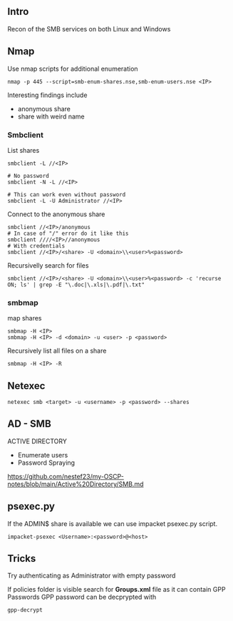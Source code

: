 ## Intro
Recon of the SMB services on both Linux and Windows


## Nmap
Use nmap scripts for additional enumeration
```
nmap -p 445 --script=smb-enum-shares.nse,smb-enum-users.nse <IP>
```
Interesting findings include
- anonymous share
- share with weird name

### Smbclient
List shares
```
smbclient -L //<IP>

# No password
smbclient -N -L //<IP>

# This can work even without password
smbclient -L -U Administrator //<IP>
```

Connect to the anonymous share
```
smbclient //<IP>/anonymous
# In case of "/" error do it like this
smbclient ////<IP>//anonymous
# With credentials
smbclient //<IP>/<share> -U <domain>\\<user>%<password>
```
Recursivelly search for files
```
smbclient //<IP>/<share> -U <domain>\\<user>%<password> -c 'recurse ON; ls' | grep -E "\.doc|\.xls|\.pdf|\.txt"
```

### smbmap
map shares
```
smbmap -H <IP>
smbmap -H <IP> -d <domain> -u <user> -p <password>
```
Recursively list all files on a share
```
smbmap -H <IP> -R
```

## Netexec
```
netexec smb <target> -u <username> -p <password> --shares
```

## AD - SMB
ACTIVE DIRECTORY
- Enumerate users
- Password Spraying

https://github.com/nestef23/my-OSCP-notes/blob/main/Active%20Directory/SMB.md



## psexec.py
If the ADMIN$ share is available we can use impacket psexec.py script.
```
impacket-psexec <Username>:<password>@<host>
```

## Tricks
Try authenticating as Administrator with empty password

If policies folder is visible search for **Groups.xml** file as it can contain GPP Passwords
GPP password can be decprypted with 
```
gpp-decrypt
```
